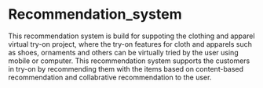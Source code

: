 # Recommendation_system

This recommendation system is build for suppoting the clothing and apparel virtual try-on project, where the try-on features for cloth and apparels such as shoes, ornaments and others can be virtually tried by the user using mobile or computer. This recommendation system supports the customers in try-on by recommending them with the items based on content-based recommendation and collabrative recommendation to the user.
